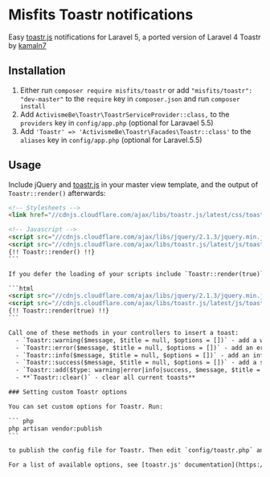 # Misfits Toastr notifications 

Easy [toastr.js](https://github.com/CodeSeven/toastr) notifications for Laravel 5, a ported version of Laravel 4 Toastr by 
[kamaln7](https://github.com/kamaln7/toastr)

## Installation

1) Either run `composer require misfits/toastr` or add `"misfits/toastr": "dev-master"` to the `require` key in `composer.json`
and run `composer install`
1) Add `ActivismeBe\Toastr\ToastrServiceProvider::class,` to the `providers` key in `config/app.php` (optional for Laravael 5.5)
3) Add `'Toastr' => 'ActivismeBe\Toastr\Facades\Toastr::class'` to the `aliases` key in `config/app.php` (optional for Laravel.5.5)

## Usage

Include jQuery and [toastr.js](https://github.com/CodeSeven/toastr) in your master view template, and the output of 
`Toastr::render()` afterwards: 

````html
<!-- Stylesheets -->
<link href="//cdnjs.cloudflare.com/ajax/libs/toastr.js/latest/css/toastr.min.css" rel="stylesheet">

<!-- Javascript -->
<script src="//cdnjs.cloudflare.com/ajax/libs/jquery/2.1.3/jquery.min.js"></script>
<script src="//cdnjs.cloudflare.com/ajax/libs/toastr.js/latest/js/toastr.min.js"></script>
{!! Toastr::render() !!}
```

If you defer the loading of your scripts include `Toastr::render(true)`

```html
<script src="//cdnjs.cloudflare.com/ajax/libs/jquery/2.1.3/jquery.min.js" defer></script>
<script src="//cdnjs.cloudflare.com/ajax/libs/toastr.js/latest/js/toastr.min.js" defer></script>
{!! Toastr::render(true) !!}
```

Call one of these methods in your controllers to insert a toast:
  - `Toastr::warning($message, $title = null, $options = [])` - add a warning toast
  - `Toastr::error($message, $title = null, $options = [])` - add an error toast
  - `Toastr::info($message, $title = null, $options = [])` - add an info toast
  - `Toastr::success($message, $title = null, $options = [])` - add a success toast
  - `Toastr::add($type: warning|error|info|success, $message, $title = null, $options = [])` - add a toast
  - **`Toastr::clear()` - clear all current toasts**

### Setting custom Toastr options

You can set custom options for Toastr. Run:

``` php
php artisan vendor:publish
```

to publish the config file for Toastr. Then edit `config/toastr.php` and set the `options` array to whatever you want to pass to Toastr. These options are set as the default options and can be overridden by passing an array of options to any of the methods in the **Usage** section.

For a list of available options, see [toastr.js' documentation](https://github.com/CodeSeven/toastr).